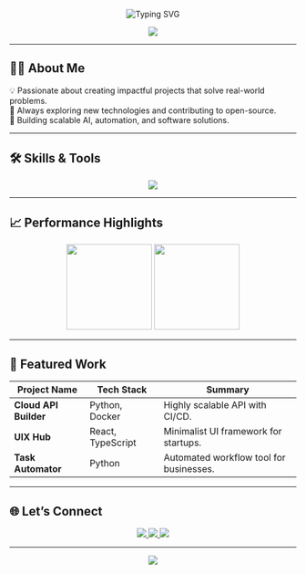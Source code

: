 <!-- Typing Animation Header -->
<p align="center">
  <img src="https://readme-typing-svg.demolab.com?font=Fira+Code&size=30&duration=3000&pause=500&color=FF6B6B&center=true&vCenter=true&width=600&lines=Hi%2C+I'm+Dhruv+Rana;Freelance+Software+Developer;Building+ProblemSolving+Software;Future+Google+Engineer" alt="Typing SVG" />
</p>

<!-- Sleek Gradient Banner -->
<p align="center">
  <img src="https://capsule-render.vercel.app/api?type=waving&height=150&color=0:FF6B6B,50:FDC830,100:F37335&text=Welcome%20to%20My%20World&fontColor=ffffff&fontAlign=50&fontSize=30&desc=Code%20%7C%20Design%20%7C%20Innovation&descAlign=50&descAlignY=70" />
</p>

---

## 👨‍💻 About Me
💡 Passionate about creating impactful projects that solve real-world problems.  
🌱 Always exploring new technologies and contributing to open-source.  
🚀 Building scalable AI, automation, and software solutions. 
  
---

## 🛠️ Skills & Tools
<p align="center">
  <img src="https://skillicons.dev/icons?i=python,typescript,html,css,java,docker,react,nodejs,mongodb" />
</p>

---

## 📈 Performance Highlights
<p align="center">
  <img src="https://github-readme-stats.vercel.app/api?username=DhruvRanna&show_icons=true&theme=radical&hide_border=true" height="150"/>
  <img src="https://github-readme-streak-stats.herokuapp.com/?user=DhruvRanna&theme=radical&hide_border=true" height="150"/>
</p>

---

## 🚀 Featured Work
| Project Name | Tech Stack | Summary |
|--------------|-----------|---------|
| **Cloud API Builder** | Python, Docker | Highly scalable API with CI/CD. |
| **UIX Hub** | React, TypeScript | Minimalist UI framework for startups. |
| **Task Automator** | Python | Automated workflow tool for businesses. |

---

## 🌐 Let’s Connect
<p align="center">
  <a href="https://www.instagram.com/_yrrdhruv">
    <img src="https://img.shields.io/badge/Instagram-ff0050?style=for-the-badge&logo=instagram&logoColor=white" />
  </a>
  <a href="https://www.linkedin.com/in/rana-dhruv">
    <img src="https://img.shields.io/badge/LinkedIn-0A66C2?style=for-the-badge&logo=linkedin&logoColor=white" />
  </a>
  <a href="https://x.com/Dhruvrana03">
    <img src="https://img.shields.io/badge/Twitter-000000?style=for-the-badge&logo=x&logoColor=white" />
  </a>
</p>

---

<p align="center">
  <img src="https://capsule-render.vercel.app/api?type=waving&height=80&color=0:FF6B6B,50:FDC830,100:F37335&section=footer" />
</p>
